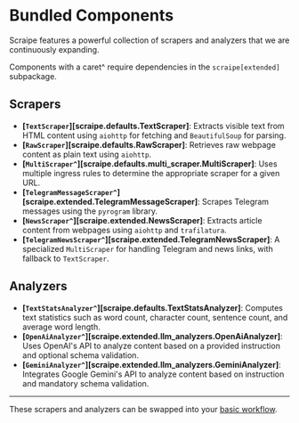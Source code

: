 # Bundled Components
Scraipe features a powerful collection of scrapers and analyzers that we are continuously expanding.

Components with a caret^ require dependencies in the `scraipe[extended]` subpackage.

## Scrapers

- **[`TextScraper`][scraipe.defaults.TextScraper]**: Extracts visible text from HTML content using `aiohttp` for fetching and `BeautifulSoup` for parsing.
- **[`RawScraper`][scraipe.defaults.RawScraper]**: Retrieves raw webpage content as plain text using `aiohttp`.
- **[`MultiScraper^`][scraipe.defaults.multi_scraper.MultiScraper]**: Uses multiple ingress rules to determine the appropriate scraper for a given URL.
- **[`TelegramMessageScraper^`][scraipe.extended.TelegramMessageScraper]**: Scrapes Telegram messages using the `pyrogram` library.
- **[`NewsScraper^`][scraipe.extended.NewsScraper]**: Extracts article content from webpages using `aiohttp` and `trafilatura`.
- **[`TelegramNewsScraper^`][scraipe.extended.TelegramNewsScraper]**: A specialized `MultiScraper` for handling Telegram and news links, with fallback to `TextScraper`.

## Analyzers

- **[`TextStatsAnalyzer^`][scraipe.defaults.TextStatsAnalyzer]**: Computes text statistics such as word count, character count, sentence count, and average word length.
- **[`OpenAiAnalyzer^`][scraipe.extended.llm_analyzers.OpenAiAnalyzer]**: Uses OpenAI's API to analyze content based on a provided instruction and optional schema validation.
- **[`GeminiAnalyzer^`][scraipe.extended.llm_analyzers.GeminiAnalyzer]**: Integrates Google Gemini's API to analyze content based on instruction and mandatory schema validation. 

---

These scrapers and analyzers can be swapped into your [basic workflow](./basic_workflow.md).